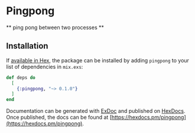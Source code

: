 # Pingpong

** ping pong between two processes **

## Installation

If [available in Hex](https://hex.pm/docs/publish), the package can be installed
by adding `pingpong` to your list of dependencies in `mix.exs`:

```elixir
def deps do
  [
    {:pingpong, "~> 0.1.0"}
  ]
end
```

Documentation can be generated with [ExDoc](https://github.com/elixir-lang/ex_doc)
and published on [HexDocs](https://hexdocs.pm). Once published, the docs can
be found at [https://hexdocs.pm/pingpong](https://hexdocs.pm/pingpong).


